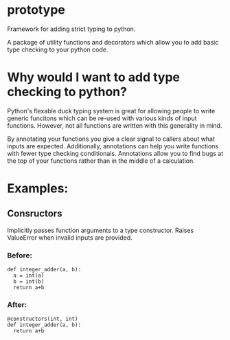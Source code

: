 # prototype
Framework for adding strict typing to python.

A package of utility functions and decorators which allow you to add basic type checking to your python code.

# Why would I want to add type checking to python?

Python's flexable duck typing system is great for allowing people to write generic funcitons which can be re-used 
with various kinds of input functions. However, not all functions are written with this generality in mind. 

By annotating your functions you give a clear signal to callers about what inputs are expected.
Additionally, annotations can help you write functions with fewer type checking conditionals. 
Annotations allow you to find bugs at the top of your functions rather than in the middle of a calculation.

# Examples:

## Consructors

Implicitly passes function arguments to a type constructor. Raises ValueError when invalid inputs are provided.
### Before:
```
def integer_adder(a, b):
  a = int(a)
  b = int(b)
  return a+b
```
### After:
```
@constructors(int, int)
def integer_adder(a, b):
  return a+b
```
